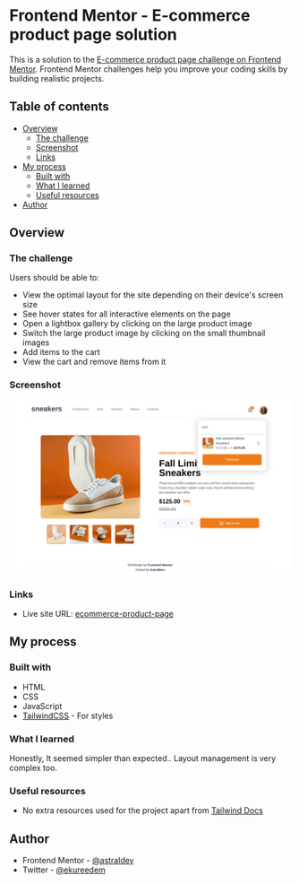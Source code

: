# Frontend Mentor - E-commerce product page solution

This is a solution to the [E-commerce product page challenge on Frontend Mentor](https://www.frontendmentor.io/challenges/ecommerce-product-page-UPsZ9MJp6). Frontend Mentor challenges help you improve your coding skills by building realistic projects.

## Table of contents

- [Overview](#overview)
  - [The challenge](#the-challenge)
  - [Screenshot](#screenshot)
  - [Links](#links)
- [My process](#my-process)
  - [Built with](#built-with)
  - [What I learned](#what-i-learned)
  - [Useful resources](#useful-resources)
- [Author](#author)

## Overview

### The challenge

Users should be able to:

- View the optimal layout for the site depending on their device's screen size
- See hover states for all interactive elements on the page
- Open a lightbox gallery by clicking on the large product image
- Switch the large product image by clicking on the small thumbnail images
- Add items to the cart
- View the cart and remove items from it

### Screenshot

![My Solution](./screenshots/desktop-view-cart.png)

### Links

- Live site URL: [ecommerce-product-page](https://astraldev-ecommerce-product-page.netlify.app)

## My process

### Built with

- HTML
- CSS
- JavaScript
- [TailwindCSS](https://tailwindcss.com/) - For styles

### What I learned

Honestly, It seemed simpler than expected.. Layout management is very complex too.

### Useful resources

- No extra resources used for the project apart from [Tailwind Docs](http://tailwindcss.com/docs/)

## Author

- Frontend Mentor - [@astraldev](https://www.frontendmentor.io/profile/astraldev)
- Twitter - [@ekureedem](https://www.twitter.com/ekureedem)
